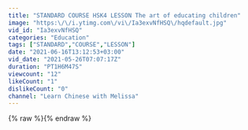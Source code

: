 ```yaml
---
title: "STANDARD COURSE HSK4 LESSON The art of educating children"
image: "https:\/\/i.ytimg.com\/vi\/Ia3exvNfHSQ\/hqdefault.jpg"
vid_id: "Ia3exvNfHSQ"
categories: "Education"
tags: ["STANDARD","COURSE","LESSON"]
date: "2021-06-16T13:12:53+03:00"
vid_date: "2021-05-26T07:07:17Z"
duration: "PT1H6M47S"
viewcount: "12"
likeCount: "1"
dislikeCount: "0"
channel: "Learn Chinese with Melissa"
---
```

{% raw %}{% endraw %}
